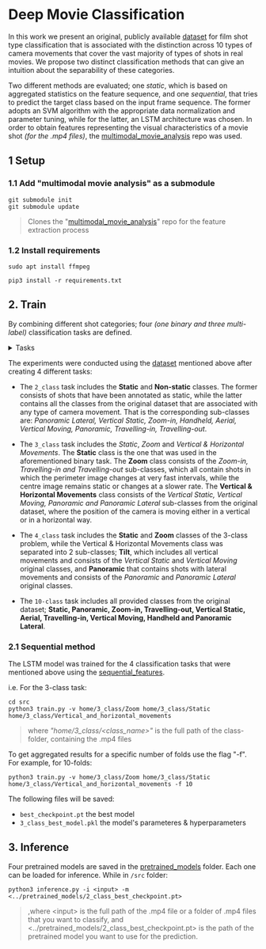 # Deep Movie Classification

In this work we present an original, publicly available [dataset](https://github.com/magcil/movie_shot_classification_dataset.git) for film shot type classification that is  associated with the distinction across 10 types of camera movements that cover the vast majority of types of shots in real movies. We propose two distinct classification methods that can give an intuition about the separability of these categories. 

Two different methods are evaluated; one _static_, which is based on aggregated statistics on the feature sequence, and one _sequential_, that tries to predict the target class based on the input frame sequence. The former adopts an SVM algorithm with the appropriate data normalization and parameter tuning, while for the latter, an LSTM architecture was chosen. In order to obtain features representing the visual characteristics of a movie shot _(for the .mp4 files)_, the [multimodal_movie_analysis](https://github.com/tyiannak/multimodal_movie_analysis) repo was used. 

## 1 Setup

### 1.1 Add "multimodal movie analysis" as a submodule
<!--
```shell
virtualenv env
source env/bin/activate
```
> Use a virtual environment-->

<!-- ```shell
git submodule add https://github.com/tyiannak/multimodal_movie_analysis.git multimodal_movie_analysis
``` -->
```shell
git submodule init 
git submodule update
```
> Clones the "[multimodal_movie_analysis](https://github.com/tyiannak/multimodal_movie_analysis)" repo for the feature extraction process

### 1.2 Install requirements
```shell
sudo apt install ffmpeg
```
```shell
pip3 install -r requirements.txt
```
<!-- ### 1.3 The data

You can download the data from the [movie_shots_by_experiment](https://drive.google.com/drive/folders/1saDBlGxu9SxtYkesu5G14W_zvXy1d5Bv?usp=sharing) folder, which contains all the .mp4 files _(along with the .npy files created after the feature extraction process)_ for the movie shots, divided into 4 different experiments _(check "Experiments" below)_. -->

## 2. Train 

By combining different shot categories; four _(one binary and three multi-label)_ classification tasks are defined.

<details><summary>Tasks</summary>
<p> 

Task | Classes
| :--- | ---: 
2_class   | Non_Static (818 shots) <br /> Static (985 shots)
3_class  | Zoom (152 shots) <br />  Static (985 shots) <br /> Vertical_and_horizontal_movements (342 shots)
4_class  | Vertical_movements (89 shots) <br /> Panoramic (253 shots) <br />Static (985 shots) <br /> Zoom (152 shots)
10_class | Static (985 shots) <br /> Panoramic (207 shots) <br /> Zoom in (51 shots) <br /> Travelling_out (46 shots) <br /> Vertical_static (52 shots) <br /> Aerial (51 shots)<br /> Travelling_in (55 shots)<br /> Vertical_moving (37 shots)<br /> Handled (273 shots)<br /> Panoramic_lateral (46 shots)

</p>
</details>

The experiments were conducted using the [dataset](https://github.com/magcil/movie_shot_classification_dataset.git) mentioned above after creating 4 different tasks:

* The ```2_class``` task includes the **Static** and **Non-static** classes. The former consists of shots that have been annotated as static, while the latter contains all the classes from the original dataset that are associated with any type of camera movement. That is the corresponding sub-classes are: _Panoramic Lateral, Vertical Static, Zoom-in, Handheld, Aerial, Vertical Moving, Panoramic, Travelling-in, Travelling-out_. 

* The ```3_class``` task includes the _Static_, _Zoom_ and _Vertical & Horizontal Movements_. The **Static** class is the one that was used in the aforementioned binary task. The **Zoom** class consists of the _Zoom-in, Travelling-in and Travelling-out_ sub-classes, which all contain shots in which the perimeter image changes at very fast intervals, while the centre image remains static or changes at a slower rate. The **Vertical \& Horizontal Movements** class consists of the _Vertical Static, Vertical Moving, Panoramic and Panoramic Lateral_ sub-classes from the original dataset, where the position of the camera is moving either in a vertical or in a horizontal way.

* The ```4_class``` task includes the **Static** and **Zoom** classes of the 3-class problem, while the Vertical \& Horizontal Movements class was separated into 2 sub-classes; **Tilt**, which includes all vertical movements and consists of the _Vertical Static_ and _Vertical Moving_ original classes, and **Panoramic** that contains shots with lateral movements and consists of the _Panoramic_ and _Panoramic Lateral_ original classes.

* The ```10-class``` task includes all provided classes from the original dataset; **Static, Panoramic, Zoom-in, Travelling-out, Vertical Static,
Aerial, Travelling-in, Vertical Moving, Handheld and Panoramic Lateral**.


### 2.1 Sequential method

The LSTM model was trained for the 4 classification tasks that were mentioned above using the [sequential_features](https://github.com/magcil/movie_shot_classification_dataset/tree/main/sequential_features).

i.e. For the 3-class task:


```shell
cd src
python3 train.py -v home/3_class/Zoom home/3_class/Static home/3_class/Vertical_and_horizontal_movements
```

> where _"home/3_class/<class_name>"_ is the full path of the class-folder, containing the .mp4 files

To get aggregated results for a specific number of folds use the flag "-f". For example, for 10-folds:

```shell
python3 train.py -v home/3_class/Zoom home/3_class/Static home/3_class/Vertical_and_horizontal_movements -f 10
```

The following files will be saved:
 * `best_checkpoint.pt` the best model
 * `3_class_best_model.pkl` the model's parameteres & hyperparameters
<!--  * `LSTM_3_class_y_pred.npy` the posteriors
 * `LSTM_3_class_y_test.npy` the actual values -->

## 3. Inference

Four pretrained models are saved in the [pretrained_models](https://github.com/apetrogianni/deep_movie_classification/tree/main/pretrained_models) folder. Each one can be loaded for inference. While in ```/src``` folder:

```shell
python3 inference.py -i <input> -m <../pretrained_models/2_class_best_checkpoint.pt>
```
>,where \<input> is the full path of the .mp4 file or a folder of .mp4 files that you want to classify, and <../pretrained_models/2_class_best_checkpoint.pt> is the path of the pretrained model you want to use for the prediction.







